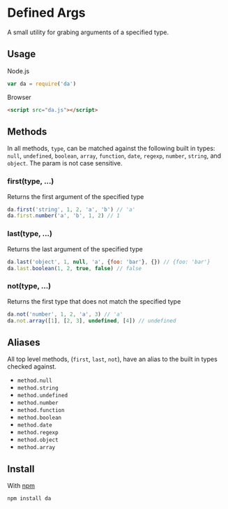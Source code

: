 
Defined Args
============

A small utility for grabing arguments of a specified type.

Usage
-----

Node.js 

``` js
var da = require('da')
```

Browser 

``` html
<script src="da.js"></script>
```

Methods
-------

In all methods, `type`, can be matched against the following built in types: `null`, `undefined`, `boolean`, `array`, `function`, `date`, `regexp`, `number`, `string`, and `object`. The param is not case sensitive.

### first(type, …)

Returns the first argument of the specified type

``` js
da.first('string', 1, 2, 'a', 'b') // 'a'
da.first.number('a', 'b', 1, 2) // 1
```

### last(type, …)

Returns the last argument of the specified type

``` js
da.last('object', 1, null, 'a', {foo: 'bar'}, {}) // {foo: 'bar'}
da.last.boolean(1, 2, true, false) // false
```

### not(type, …) 

Returns the first type that does not match the specified type

``` js
da.not('number', 1, 2, 'a', 3) // 'a'
da.not.array([1], [2, 3], undefined, [4]) // undefined
```

Aliases
-------

All top level methods, (`first`, `last`, `not`), have an alias to the built in types checked against.

* `method.null`
* `method.string`
* `method.undefined`
* `method.number`
* `method.function`
* `method.boolean`
* `method.date`
* `method.regexp`
* `method.object`
* `method.array`

Install
-------

With [npm](https://npmjs.org)

```
npm install da
```

